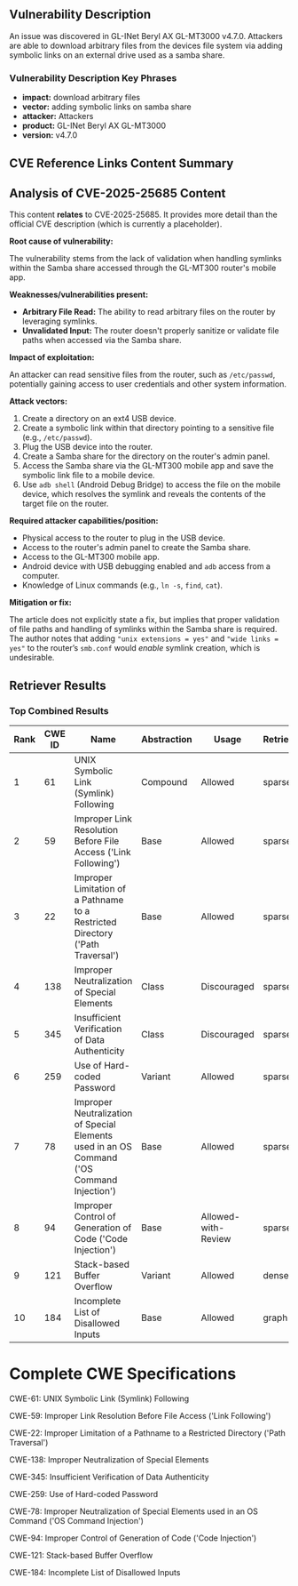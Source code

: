 ## Vulnerability Description
An issue was discovered in GL-INet Beryl AX GL-MT3000 v4.7.0. Attackers are able to download arbitrary files from the devices file system via adding symbolic links on an external drive used as a samba share.

### Vulnerability Description Key Phrases
- **impact:** download arbitrary files
- **vector:** adding symbolic links on samba share
- **attacker:** Attackers
- **product:** GL-INet Beryl AX GL-MT3000
- **version:** v4.7.0

## CVE Reference Links Content Summary
## Analysis of CVE-2025-25685 Content

This content **relates** to CVE-2025-25685. It provides more detail than the official CVE description (which is currently a placeholder).

**Root cause of vulnerability:**

The vulnerability stems from the lack of validation when handling symlinks within the Samba share accessed through the GL-MT300 router's mobile app.

**Weaknesses/vulnerabilities present:**

*   **Arbitrary File Read:** The ability to read arbitrary files on the router by leveraging symlinks.
*   **Unvalidated Input:** The router doesn't properly sanitize or validate file paths when accessed via the Samba share.

**Impact of exploitation:**

An attacker can read sensitive files from the router, such as `/etc/passwd`, potentially gaining access to user credentials and other system information.

**Attack vectors:**

1.  Create a directory on an ext4 USB device.
2.  Create a symbolic link within that directory pointing to a sensitive file (e.g., `/etc/passwd`).
3.  Plug the USB device into the router.
4.  Create a Samba share for the directory on the router's admin panel.
5.  Access the Samba share via the GL-MT300 mobile app and save the symbolic link file to a mobile device.
6.  Use `adb shell` (Android Debug Bridge) to access the file on the mobile device, which resolves the symlink and reveals the contents of the target file on the router.

**Required attacker capabilities/position:**

*   Physical access to the router to plug in the USB device.
*   Access to the router's admin panel to create the Samba share.
*   Access to the GL-MT300 mobile app.
*   Android device with USB debugging enabled and `adb` access from a computer.
*   Knowledge of Linux commands (e.g., `ln -s`, `find`, `cat`).

**Mitigation or fix:**

The article does not explicitly state a fix, but implies that proper validation of file paths and handling of symlinks within the Samba share is required. The author notes that adding `"unix extensions = yes"` and `"wide links = yes"` to the router’s `smb.conf` would *enable* symlink creation, which is undesirable.

## Retriever Results

### Top Combined Results

| Rank | CWE ID | Name | Abstraction | Usage  | Retrievers | Individual Scores |
|------|--------|------|-------------|-------|------------|-------------------|
| 1 | 61 | UNIX Symbolic Link (Symlink) Following | Compound | Allowed | sparse | 0.073 |
| 2 | 59 | Improper Link Resolution Before File Access ('Link Following') | Base | Allowed | sparse | 0.066 |
| 3 | 22 | Improper Limitation of a Pathname to a Restricted Directory ('Path Traversal') | Base | Allowed | sparse | 0.060 |
| 4 | 138 | Improper Neutralization of Special Elements | Class | Discouraged | sparse | 0.058 |
| 5 | 345 | Insufficient Verification of Data Authenticity | Class | Discouraged | sparse | 0.057 |
| 6 | 259 | Use of Hard-coded Password | Variant | Allowed | sparse | 0.057 |
| 7 | 78 | Improper Neutralization of Special Elements used in an OS Command ('OS Command Injection') | Base | Allowed | sparse | 0.057 |
| 8 | 94 | Improper Control of Generation of Code ('Code Injection') | Base | Allowed-with-Review | sparse | 0.056 |
| 9 | 121 | Stack-based Buffer Overflow | Variant | Allowed | dense | 0.596 |
| 10 | 184 | Incomplete List of Disallowed Inputs | Base | Allowed | graph | 0.002 |



# Complete CWE Specifications

CWE-61: UNIX Symbolic Link (Symlink) Following

CWE-59: Improper Link Resolution Before File Access ('Link Following')

CWE-22: Improper Limitation of a Pathname to a Restricted Directory ('Path Traversal')

CWE-138: Improper Neutralization of Special Elements

CWE-345: Insufficient Verification of Data Authenticity

CWE-259: Use of Hard-coded Password

CWE-78: Improper Neutralization of Special Elements used in an OS Command ('OS Command Injection')

CWE-94: Improper Control of Generation of Code ('Code Injection')

CWE-121: Stack-based Buffer Overflow

CWE-184: Incomplete List of Disallowed Inputs